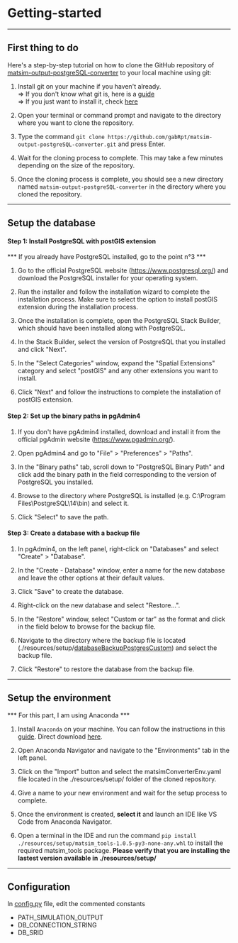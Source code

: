 # Getting-started

___

## First thing to do

Here's a step-by-step tutorial on how to clone the GitHub repository of [matsim-output-postgreSQL-converter](https://github.com/gabRpt/matsim-output-postgreSQL-converter) to your local machine using git:

1. Install git on your machine if you haven't already.  
    => If you don't know what git is, here is a [guide](https://github.com/git-guides)  
    => If you just want to install it, check [here](https://github.com/git-guides/install-git)

2. Open your terminal or command prompt and navigate to the directory where you want to clone the repository.

3. Type the command `git clone https://github.com/gabRpt/matsim-output-postgreSQL-converter.git` and press Enter.

4. Wait for the cloning process to complete. This may take a few minutes depending on the size of the repository.

5. Once the cloning process is complete, you should see a new directory named `matsim-output-postgreSQL-converter` in the directory where you cloned the repository.

___

## Setup the database

#### Step 1: Install PostgreSQL with postGIS extension
*** If you already have PostgreSQL installed, go to the point n°3 ***

1. Go to the official PostgreSQL website (https://www.postgresql.org/) and download the PostgreSQL installer for your operating system.

2. Run the installer and follow the installation wizard to complete the installation process. Make sure to select the option to install postGIS extension during the installation process.

3. Once the installation is complete, open the PostgreSQL Stack Builder, which should have been installed along with PostgreSQL.

4. In the Stack Builder, select the version of PostgreSQL that you installed and click "Next".

5. In the "Select Categories" window, expand the "Spatial Extensions" category and select "postGIS" and any other  extensions you want to install.

6. Click "Next" and follow the instructions to complete the installation of postGIS extension.

#### Step 2: Set up the binary paths in pgAdmin4

1. If you don't have pgAdmin4 installed, download and install it from the official pgAdmin website (https://www.pgadmin.org/).

2. Open pgAdmin4 and go to "File" > "Preferences" > "Paths".

3. In the "Binary paths" tab, scroll down to "PostgreSQL Binary Path" and click add the binary path in the field corresponding to the version of PostgreSQL you installed.

4. Browse to the directory where PostgreSQL is installed (e.g. C:\Program Files\PostgreSQL\14\bin) and select it.

5. Click "Select" to save the path.

#### Step 3: Create a database with a backup file

1. In pgAdmin4, on the left panel, right-click on "Databases" and select "Create" > "Database".

2. In the "Create - Database" window, enter a name for the new database and leave the other options at their default values.

3. Click "Save" to create the database.

4. Right-click on the new database and select "Restore...".

5. In the "Restore" window, select "Custom or tar" as the format and click in the field below to browse for the backup file.

6. Navigate to the directory where the backup file is located (./resources/setup/[databaseBackupPostgresCustom](https://github.com/gabRpt/matsim-output-postgreSQL-converter/blob/main/resources/setup/databaseBackupPostgresCustom "databaseBackupPostgresCustom")) and select the backup file.

7. Click "Restore" to restore the database from the backup file.

___

## Setup the environment

*** For this part, I am using Anaconda ***
1. Install `Anaconda` on your machine. You can follow the instructions in this [guide](https://docs.conda.io/projects/conda/en/latest/user-guide/install/index.html). Direct download [here](https://www.anaconda.com/products/distribution).

2. Open Anaconda Navigator and navigate to the "Environments" tab in the left panel.

3. Click on the "Import" button and select the matsimConverterEnv.yaml file located in the ./resources/setup/ folder of the cloned repository.

4. Give a name to your new environment and wait for the setup process to complete.

5. Once the environment is created, **select it** and launch an IDE like VS Code from Anaconda Navigator.

6. Open a terminal in the IDE and run the command `pip install ./resources/setup/matsim_tools-1.0.5-py3-none-any.whl` to install the required matsim_tools package. **Please verify that you are installing the lastest version available in ./resources/setup/**

___

## Configuration

In [config.py](https://github.com/gabRpt/matsim-output-postgreSQL-converter/blob/main/src/config.py "config.py") file, edit the commented constants
* PATH_SIMULATION_OUTPUT
* DB_CONNECTION_STRING
* DB_SRID